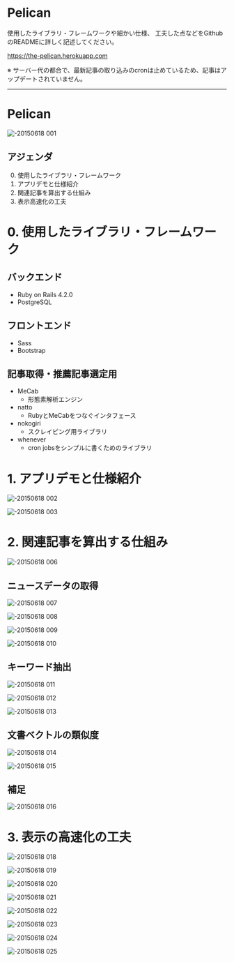 # Pelican

使用したライブラリ・フレームワークや細かい仕様、
工夫した点などをGithubのREADMEに詳しく記述してください。

https://the-pelican.herokuapp.com

※ サーバー代の都合で、最新記事の取り込みのcronは止めているため、記事はアップデートされていません。

***

# Pelican

![-20150618 001](https://cloud.githubusercontent.com/assets/7357864/12077588/81e23e48-b230-11e5-9401-34e47ee28143.jpg)

## アジェンダ

 0. 使用したライブラリ・フレームワーク
 1. アプリデモと仕様紹介
 2. 関連記事を算出する仕組み
 3. 表示高速化の工夫

# 0. 使用したライブラリ・フレームワーク

## バックエンド

* Ruby on Rails 4.2.0
* PostgreSQL

## フロントエンド

* Sass
* Bootstrap

## 記事取得・推薦記事選定用
* MeCab
  * 形態素解析エンジン
* natto
  * RubyとMeCabをつなぐインタフェース
* nokogiri
  * スクレイピング用ライブラリ
* whenever
  * cron jobsをシンプルに書くためのライブラリ

# 1. アプリデモと仕様紹介

![-20150618 002](https://cloud.githubusercontent.com/assets/7357864/12077591/8aa9866c-b230-11e5-9532-7be1a661e20c.jpg)

![-20150618 003](https://cloud.githubusercontent.com/assets/7357864/12077592/8aac9bfe-b230-11e5-8334-b6f894c4c7c4.jpg)

# 2. 関連記事を算出する仕組み

![-20150618 006](https://cloud.githubusercontent.com/assets/7357864/12077593/a49ef62e-b230-11e5-9b40-46b52d6e8955.jpg)

## ニュースデータの取得

![-20150618 007](https://cloud.githubusercontent.com/assets/7357864/12077595/a4a6d16e-b230-11e5-8549-c89af5704e67.jpg)

![-20150618 008](https://cloud.githubusercontent.com/assets/7357864/12077596/a4a9f0b0-b230-11e5-8fcb-cf38b511f137.jpg)

![-20150618 009](https://cloud.githubusercontent.com/assets/7357864/12077594/a4a5efd8-b230-11e5-9f80-50a62e7f367b.jpg)

![-20150618 010](https://cloud.githubusercontent.com/assets/7357864/12077597/a4aa2062-b230-11e5-8d43-dbbc4dbf7e06.jpg)

## キーワード抽出

![-20150618 011](https://cloud.githubusercontent.com/assets/7357864/12077598/a4acb94e-b230-11e5-8d85-e08a2f4e776c.jpg)

![-20150618 012](https://cloud.githubusercontent.com/assets/7357864/12077599/a4bc5ed0-b230-11e5-8a61-d457bd990afa.jpg)

![-20150618 013](https://cloud.githubusercontent.com/assets/7357864/12077600/a4c6e80a-b230-11e5-8f47-9db718340f8f.jpg)

## 文書ベクトルの類似度

![-20150618 014](https://cloud.githubusercontent.com/assets/7357864/12077601/a4c8279c-b230-11e5-85e5-5b3dad0e2457.jpg)

![-20150618 015](https://cloud.githubusercontent.com/assets/7357864/12077602/a4ca82b2-b230-11e5-9704-e86ad61d30cb.jpg)

## 補足

![-20150618 016](https://cloud.githubusercontent.com/assets/7357864/12077603/a4cb5a84-b230-11e5-936b-e6e9612d768d.jpg)

# 3. 表示の高速化の工夫

![-20150618 018](https://cloud.githubusercontent.com/assets/7357864/12077605/b31d17d0-b230-11e5-99e1-3168d5d16061.jpg)

![-20150618 019](https://cloud.githubusercontent.com/assets/7357864/12077608/b3226f3c-b230-11e5-8453-bf00af85fc70.jpg)

![-20150618 020](https://cloud.githubusercontent.com/assets/7357864/12077610/b3244bd6-b230-11e5-9411-2274e02f516f.jpg)

![-20150618 021](https://cloud.githubusercontent.com/assets/7357864/12077606/b3219efe-b230-11e5-9071-5d956220a299.jpg)

![-20150618 022](https://cloud.githubusercontent.com/assets/7357864/12077609/b32331d8-b230-11e5-940e-f5fffc5353af.jpg)

![-20150618 023](https://cloud.githubusercontent.com/assets/7357864/12077607/b321fbb0-b230-11e5-87fe-5ef3df004156.jpg)

![-20150618 024](https://cloud.githubusercontent.com/assets/7357864/12077611/b33de8b6-b230-11e5-818f-7f7edc64453b.jpg)

![-20150618 025](https://cloud.githubusercontent.com/assets/7357864/12077612/b3427250-b230-11e5-8b5b-f7abef7a76f3.jpg)
